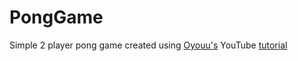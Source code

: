 # PongGame
Simple 2 player pong game created using [Oyouu's](https://github.com/Oyyou) YouTube [tutorial](https://www.youtube.com/watch?v=MMWbDFzst58&list=PLV27bZtgVIJqoeHrQq6Mt_S1-Fvq_zzGZ&index=10&ab_channel=Oyyou)
